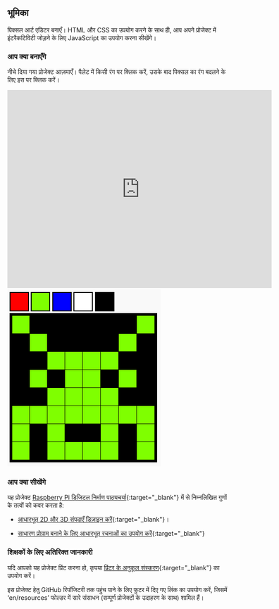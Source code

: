 ## भूमिका

पिक्सल आर्ट एडिटर बनाएँ। HTML और CSS का उपयोग करने के साथ ही, आप अपने प्रोजेक्ट में इंटरैकटिविटी जोड़ने के लिए JavaScript का उपयोग करना सीखेंगे।

### आप क्या बनाएँगे

नीचे दिया गया प्रोजेक्ट आज़माएँ। पैलेट में किसी रंग पर क्लिक करें, उसके बाद पिक्सल का रंग बदलने के लिए इस पर क्लिक करें।

<div class="trinket">
  <iframe src="https://trinket.io/embed/html/0e102a306b?outputOnly=true&start=result" width="600" height="450" frameborder="0" marginwidth="0" marginheight="0" allowfullscreen>
  </iframe>
  <img src="images/pixel-art-final.png">
</div>

### आप क्या सीखेंगे

यह प्रोजेक्ट [Raspberry Pi डिजिटल निर्माण पाठ्यचर्या](http://rpf.io/curriculum){:target="_blank"} में से निम्नलिखित गुणों के तत्वों को कवर करता है:

+ [आधारभूत 2D और 3D संपदाएँ डिज़ाइन करें](https://www.raspberrypi.org/curriculum/design/creator){:target="_blank"}।

+ [साधारण प्रोग्राम बनाने के लिए आधारभूत रचनाओं का उपयोग करें](https://www.raspberrypi.org/curriculum/programming/creator){:target="_blank"}

### शिक्षकों के लिए अतिरिक्त जानकारी

यदि आपको यह प्रोजेक्ट प्रिंट करना हो, कृपया [प्रिंटर के अनुकूल संस्करण](https://projects.raspberrypi.org/en/projects/pixel-art/print){:target="_blank"} का उपयोग करें।

इस प्रोजेक्ट हेतु GitHub रिपॉजिटरी तक पहुंच पाने के लिए फुटर में दिए गए लिंक का उपयोग करें, जिसमें ‘en/resources’ फोल्डर में सारे संसाधन (सम्पूर्ण प्रोजेक्टों के उदाहरण के साथ) शामिल हैं।
